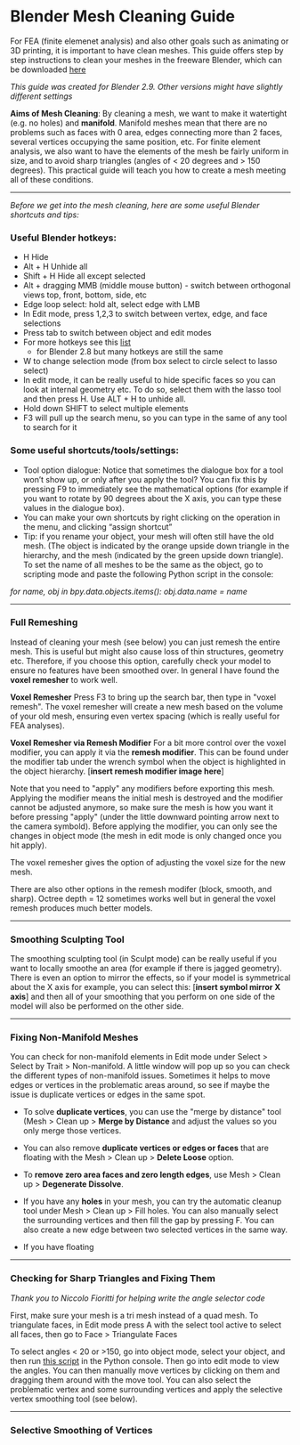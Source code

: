 # Blender Mesh Cleaning Guide 


For FEA (finite elemenet analysis) and also other goals such as animating or 3D printing, it is important to have clean meshes.
This guide offers step by step instructions to clean your meshes in the freeware Blender, which can be downloaded [here](https://www.blender.org/)

*This guide was created for Blender 2.9. Other versions might have slightly different settings*

**Aims of Mesh Cleaning**:
By cleaning a mesh, we want to make it watertight (e.g. no holes) and **manifold**. Manifold meshes mean that there are no problems such as faces with 0 area, edges connecting more than 2 faces, several vertices occupying the same position, etc. For finite element analysis, we also want to have the elements of the mesh be fairly uniform in size, and to avoid sharp triangles (angles of < 20 degrees and > 150 degrees). This practical guide will teach you how to create a mesh meeting all of these conditions.

___
*Before we get into the mesh cleaning, here are some useful Blender shortcuts and tips:*

### Useful Blender hotkeys:

- H Hide
- Alt + H Unhide all
- Shift + H Hide all except selected
- Alt + dragging MMB (middle mouse button) - switch between orthogonal views top, front, bottom, side, etc
- Edge loop select: hold alt, select edge with LMB
- In Edit mode, press 1,2,3 to switch between vertex, edge, and face selections
- Press tab to switch between object and edit modes
- For more hotkeys see this [list](https://techylawyer.com/blog/the-blender-2-8-keyboard-shortcuts-cheat-sheet-for-windows/) 
  - for Blender 2.8 but many hotkeys are still the same
- W to change selection mode (from box select to circle select to lasso select)
- In edit mode, it can be really useful to hide specific faces so you can look at internal geometry etc. To do so, select them with the lasso tool and then press H. Use ALT + H to unhide all.
- Hold down SHIFT to select multiple elements
- F3 will pull up the search menu, so you can type in the same of any tool to search for it


### Some useful shortcuts/tools/settings:
- Tool option dialogue: Notice that sometimes the dialogue box for a tool won’t show up, or only after you apply the tool? You can fix this by pressing F9 to immediately see the mathematical options (for example if you want to rotate by 90 degrees about the X axis, you can type these values in the dialogue box).
- You can make your own shortcuts by right clicking on the operation in the menu, and clicking “assign shortcut”
- Tip: if you rename your object, your mesh will often still have the old mesh. (The  object is indicated by the orange upside down triangle in the hierarchy, and the mesh (indicated by the green upside down triangle). To set the name of all meshes to be the same as the object, go to scripting mode and paste the following Python script in the console:

 *for name, obj in bpy.data.objects.items(): obj.data.name = name*

___
### Full Remeshing
Instead of cleaning your mesh (see below) you can just remesh the entire mesh. This is useful but might also cause loss of thin structures, geometry etc. Therefore, if you choose this option, carefully check your model to ensure no features have been smoothed over. In general I have found the **voxel remesher** to work well.

**Voxel Remesher**
Press F3 to bring up the search bar, then type in "voxel remesh". The voxel remesher will create a new mesh based on the volume of your old mesh, ensuring even vertex spacing (which is really useful for FEA analyses).

**Voxel Remesher via Remesh Modifier**
For a bit more control over the voxel modifier, you can apply it via the **remesh modifier**. This can be found under the modifier tab under the wrench symbol when the object is highlighted in the object hierarchy. [**insert remesh modifier image here**]

Note that you need to "apply" any modifiers before exporting this mesh. Applying the modifier means the initial mesh is destroyed and the modifier cannot be adjusted anymore, so make sure the mesh is how you want it before pressing "apply" (under the little downward pointing arrow next to the camera symbold). Before applying the modifier, you can only see the changes in object mode (the mesh in edit mode is only changed once you hit apply). 

The voxel remesher gives the option of adjusting the voxel size for the new mesh.

There are also other options in the remesh modifer (block, smooth, and sharp). Octree depth = 12 sometimes works well but in general the voxel remesh produces much better models. 

___
### Smoothing Sculpting Tool  
The smoothing sculpting tool (in Sculpt mode) can be really useful if you want to locally smoothe an area (for example if there is jagged geometry). There is even an option to mirror the effects, so if your model is symmetrical about the X axis for example, you can select this: [**insert symbol mirror X axis**] and then all of your smoothing that you perform on one side of the model will also be performed on the other side.

___
### Fixing Non-Manifold Meshes
You can check for non-manifold elements in Edit mode under Select > Select by Trait > Non-manifold. A little window will pop up so you can check the different types of non-manifold issues. Sometimes it helps to move edges or vertices in the problematic areas around, so see if maybe the issue is duplicate vertices or edges in the same spot. 

- To solve **duplicate vertices**, you can use the "merge by distance" tool (Mesh > Clean up > **Merge by Distance** and adjust the values so you only merge those vertices.

- You can also remove **duplicate vertices or edges or faces** that are floating with the Mesh > Clean up > **Delete Loose** option. 

- To **remove zero area faces and zero length edges**, use Mesh > Clean up > **Degenerate Dissolve**. 

- If you have any **holes** in your mesh, you can try the automatic cleanup tool under Mesh > Clean up > Fill holes. You can also manually select the surrounding vertices and then fill the gap by pressing F. You can also create a new edge between two selected vertices in the same way. 

- If you have floating 



___
### Checking for Sharp Triangles and Fixing Them
*Thank you to Niccolo Fioritti for helping write the angle selector code*

First, make sure your mesh is a tri mesh instead of a quad mesh. To triangulate faces, in Edit mode press A with the select tool active to select all faces, then go to Face > Triangulate Faces

To select angles < 20 or >150, go into object mode, select your object, and then run [this script]() in the Python console. Then go into edit mode to view the angles. You can then manually move vertices by clicking on them and dragging them around with the move tool. You can also select the problematic vertex and some surrounding vertices and apply the selective vertex smoothing tool (see below).
___
### Selective Smoothing of Vertices

